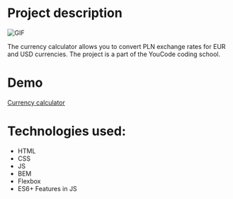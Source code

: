 # Project description
![GIF](https://media.giphy.com/media/v1.Y2lkPTc5MGI3NjExNmdiMzVtaXB2cXJ1cXpoOHZydzdqYXk0OXBkcTl3MmR6cWtmeXFzaSZlcD12MV9pbnRlcm5hbF9naWZfYnlfaWQmY3Q9Zw/01iUqhuV0KdqV47AyD/giphy.gif)

The currency calculator allows you to convert PLN exchange rates for EUR and USD currencies.
The project is a part of the YouCode coding school.

# Demo
[Currency calculator](https://katarzynadworak.github.io/currency-calculator/)

# Technologies used:
- HTML
- CSS
- JS
- BEM
- Flexbox
- ES6+ Features in JS
